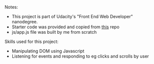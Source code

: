 Notes:
* This project is part of Udacity's "Front End Web Developer" nanodegree. 
* Starter code was provided and copied from [this](https://github.com/udacity/cd0428-landing-page/) repo
* js/app.js file was built by me from scratch

Skills used for this project:
* Manipulating DOM using Javascript
* Listening for events and responding to eg clicks and scrolls by user

